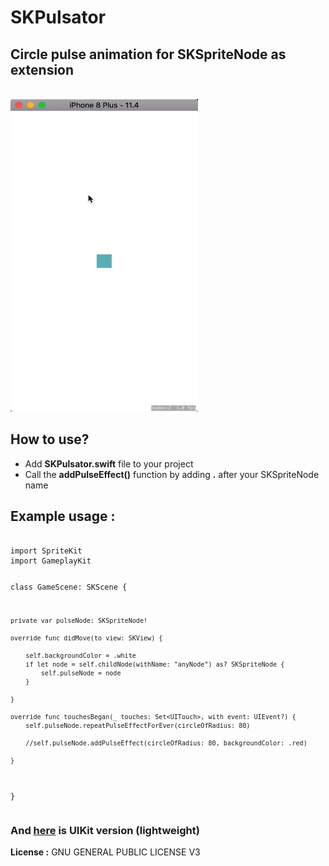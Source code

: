 # SKPulsator
<div>
  <h2>Circle pulse animation for SKSpriteNode as extension</h2>
  <br>
  <img src="https://github.com/Coder-ACJHP/SKPulsator/blob/master/Pulsator.gif" width=300 height=500>
  <br>
  <h2>How to use?</h2>
</div>
<ul>
  <li>Add <b>SKPulsator.swift</b> file to your project</li>
  <li>Call the <b>addPulseEffect()</b> function by adding <b>.</b> after your SKSpriteNode name</li>
</ul>
<h2>Example usage : </h2>
<pre>
<code>
import SpriteKit
import GameplayKit

class GameScene: SKScene {
    
    private var pulseNode: SKSpriteNode!
    
    override func didMove(to view: SKView) {
        
        self.backgroundColor = .white
        if let node = self.childNode(withName: "anyNode") as? SKSpriteNode {
            self.pulseNode = node
        }
        
    }
    
    override func touchesBegan(_ touches: Set<UITouch>, with event: UIEvent?) {
        self.pulseNode.repeatPulseEffectForEver(circleOfRadius: 80)
        
        //self.pulseNode.addPulseEffect(circleOfRadius: 80, backgroundColor: .red)

    }
}
</code>
</pre>

### And <a href="https://gist.github.com/Coder-ACJHP/f77dd0b383b9797eff299336f4a5fc5f">here</a> is UIKit version (lightweight)

<p><b>License :</b> GNU GENERAL PUBLIC LICENSE V3</p>
